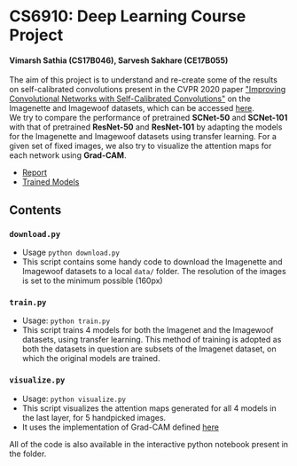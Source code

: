 # CS6910: Deep Learning Course Project
#### Vimarsh Sathia (CS17B046), Sarvesh Sakhare (CE17B055)
The aim of this project is to understand and re-create some of the results on self-calibrated convolutions present in the CVPR 2020 paper ["Improving Convolutional Networks with Self-Calibrated Convolutions"](http://mftp.mmcheng.net/Papers/20cvprSCNet.pdf) on the
Imagenette and Imagewoof datasets, which can be accessed [here](https://github.com/fastai/imagenette).  
We try to compare the performance of pretrained **SCNet-50** and **SCNet-101** with that of pretrained **ResNet-50** and **ResNet-101** by adapting the models for the Imagenette and Imagewoof datasets 
using transfer learning. For a given set of fixed images, we also try to visualize the attention maps for each network using **Grad-CAM**. 

- [Report](https://github.com/vimarsh6739/CS6910_2020_Assignments/tree/main/Project)
- [Trained Models](https://drive.google.com/drive/folders/1GCazJEuNHWF0kwyAGZ5qV3WFPfoHH9xU?usp=sharing)

## Contents
### `download.py` 
* Usage `python download.py`
* This script contains some handy code to download the Imagenette and Imagewoof datasets to a local `data/` folder. The resolution of the images is set to the minimum possible (160px)

### `train.py`
* Usage: `python train.py`
* This script trains 4 models for both the Imagenet and the Imagewoof datasets, using transfer learning. This method of training is adopted as both the datasets in question are 
subsets of the Imagenet dataset, on which the original models are trained.

### `visualize.py`
* Usage: `python visualize.py`
* This script visualizes the attention maps generated for all 4 models in the last layer, for 5 handpicked images.
* It uses the implementation of Grad-CAM defined [here](https://github.com/tanjimin/grad-cam-pytorch-light) 

All of the code is also available in the interactive python notebook present in the folder.

